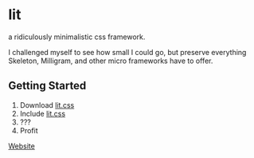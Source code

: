 # lit

a ridiculously minimalistic css framework.

I challenged myself to see how small I could go, but preserve everything Skeleton, Milligram, and other micro frameworks have to offer. 

## Getting Started
1. Download [lit.css](https://github.com/Ajusa/lit/blob/master/lit.css)
2. Include [lit.css](https://github.com/Ajusa/lit/blob/master/lit.css)
3. ???
4. Profit

[Website](https://ajusa.github.io/lit/)
